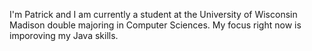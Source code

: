 I'm Patrick and I am currently a student at the University of Wisconsin Madison double majoring in 
Computer Sciences. My focus right now is imporoving my Java skills.


